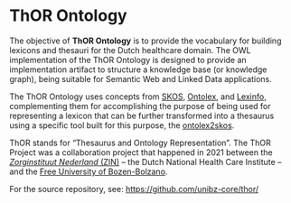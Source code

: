 # ThOR Ontology

The objective of **ThOR Ontology** is to provide the vocabulary for building lexicons and thesauri for the Dutch healthcare domain. The OWL implementation of the ThOR Ontology is designed to provide an implementation artifact to structure a knowledge base (or knowledge graph), being suitable for Semantic Web and Linked Data applications.

The ThOR Ontology uses concepts from [SKOS](https://www.w3.org/TR/skos-reference/), [Ontolex](https://www.w3.org/2016/05/ontolex/), and [Lexinfo](https://github.com/ontolex/lexinfo), complementing them for accomplishing the purpose of being used for representing a lexicon that can be further transformed into a thesaurus using a specific tool built for this purpose, the [ontolex2skos](https://github.com/unibz-core/ontolex2skos).

ThOR stands for “Thesaurus and Ontology Representation”. The ThOR Project was a collaboration project that happened in 2021 between the [*Zorginstituut Nederland* (ZIN)](https://english.zorginstituutnederland.nl/) – the Dutch National Health Care Institute – and the [Free University of Bozen-Bolzano](https://unibz.it/).

For the source repository, see: <https://github.com/unibz-core/thor/>